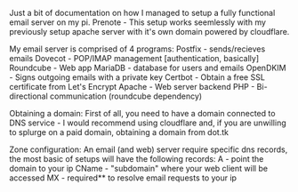 Just a bit of documentation on how I managed to setup a fully functional email server on my pi.
Prenote - This setup works seemlessly with my previously setup apache server with it's own domain powered by cloudflare.

My email server is comprised of 4 programs:
  Postfix - sends/recieves emails
  Dovecot - POP/IMAP management [authentication, basically]
  Roundcube - Web app
  MariaDB - database for users and emails
  OpenDKIM - Signs outgoing emails with a private key
  Certbot - Obtain a free SSL certificate from Let's Encrypt
  Apache - Web server backend
  PHP - Bi-directional communication (roundcube dependency)
  
Obtaining a domain:
First of all, you need to have a domain connected to DNS service - I would recommend using cloudflare and, if you are
unwilling to splurge on a paid domain, obtaining a domain from dot.tk

Zone configuration:
An email (and web) server require specific dns records, the most basic of setups will have the following records:
A - point the domain to your ip
CName - "subdomain" where your web client will be accessed
MX - required** to resolve email requests to your ip

